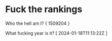 # Fuck the rankings

Who the hell am I?
{ 1509204 }

What fucking year is it?
[ 2024-01-18T11:13:22Z ]
